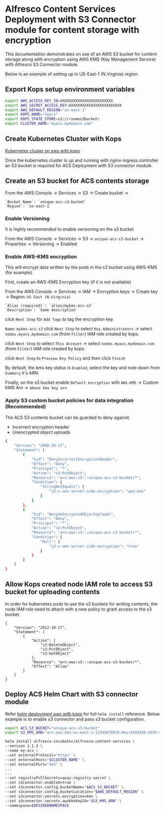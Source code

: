 # Alfresco Content Services Deployment with S3 Connector module for content storage with encryption

This documentation demonstrates on use of an AWS S3 bucket for content storage along with encryption using AWS KMS (Key Management Service) with Alfresco S3 Connector module.

Below is an example of setting up in US-East-1 (N.Virginia) region.

## Export Kops setup environment variables

```bash
export AWS_ACCESS_KEY_ID=XXXXXXXXXXXXXXXXXXXXXXXX
export AWS_SECRET_ACCESS_KEY=XXXXXXXXXXXXXXXXXXXXXXXX
export AWS_DEFAULT_REGION="us-east-1"
export KOPS_NAME="myacs"
export KOPS_STATE_STORE=s3://<somes3bucket>
export CLUSTER_NAME="myacs.mydomain.com"
```

## Create Kubernetes Cluster with Kops

[Kubernetes cluster on aws with kops](../helm-deployment-aws_kops.md#setting-up-kubernetes-cluster-on-aws-with-kops)

Once the kubernetes cluster is up and running with nginx-ingress controller an S3 bucket is required for ACS Deployment with S3 connector module.

## Create an S3 bucket for ACS contents storage

From the AWS Console -> Services -> S3 -> Create bucket -> 
```
`Bucket Name`: `unique-acs-s3-bucket`
`Region`: `us-east-1`
```

### Enable Versioning

It is highly recommended to enable versioning on the s3 bucket

From the AWS Console -> Services -> S3 -> `unique-acs-s3-bucket` -> Properties -> Versioning -> Enabled

### Enable AWS-KMS encryption

This will encrypt data written by the pods in the s3 bucket using AWS-KMS (for example).

First, create an AWS-KMS Encryption key (if it is not available)

From the AWS Console -> Services -> IAM -> Encryption keys -> Create key -> Region: `US East (N.Virginia)`
```
`Alias (required)`: `alias/mykms-acs-s3`
`Description`: `Some description`
```
click `Next Step` for `Add Tags` to tag the encryption key.

`Name`: `mykms-acs-s3`
click `Next Step` to select `Key Administrators` -> select `nodes.myacs.mydomain.com` (from `Filter`) IAM role created by kops.  

click `Next Step` to select `This Account` -> select `nodes.myacs.mydomain.com` (from `Filter`) IAM role created by kops.

click `Next Step` to `Preview Key Policy` and then click `Finish`

By default, the kms key status is `Enabled`, select the key and note down from `Summary` it's ARN.

Finally, on the s3 bucket enable `Default encryption` with `AWS-KMS` -> Custom KMS Arn -> `above kms key arn`


### Apply S3 custom bucket policies for data integration (Recommended)

The ACS S3 contents bucket can be guarded to deny against:
- Incorrect encryption header
- Unencrypted object uploads

```bash
{
    "Version": "2008-10-17",
    "Statement": [
        {
            "Sid": "DenyIncorrectEncryptionHeader",
            "Effect": "Deny",
            "Principal": "*",
            "Action": "s3:PutObject",
            "Resource": "arn:aws:s3:::unique-acs-s3-bucket/*",
            "Condition": {
                "StringNotEquals": {
                    "s3:x-amz-server-side-encryption": "aws:kms"
                }
            }
        },
        {
            "Sid": "DenyUnEncryptedObjectUploads",
            "Effect": "Deny",
            "Principal": "*",
            "Action": "s3:PutObject",
            "Resource": "arn:aws:s3:::unique-acs-s3-bucket/*",
            "Condition": {
                "Null": {
                    "s3:x-amz-server-side-encryption": "true"
                }
            }
        }
    ]
}
```

## Allow Kops created node IAM role to access S3 bucket for uploading contents

In order for kubernetes pods to use the s3 buckets for writing contents, the node IAM role need to attach with a new policy to grant access to the s3 bucket.

```
{
    "Version": "2012-10-17",
    "Statement": [
        {
            "Action": [
                "s3:DeleteObject",
                "s3:PutObject",
                "s3:GetObject"
            ],
            "Resource": "arn:aws:s3:::unique-acs-s3-bucket/*",
            "Effect": "Allow"
        }
    ]
}
```

## Deploy ACS Helm Chart with S3 connector module

Refer [helm deployment aws with kops](../helm-deployment-aws_kops.md#deploying-alfresco-content-services) for full `helm install` reference.  Below example is to enable s3 connector and pass s3 bucket configuration.

```bash
export ACS_S3_BUCKET="unique-acs-s3-bucket"
export S3_KMS_ARN="arn:aws:kms:us-east-1:12345678910:key/XXXXXXX-XXXX-XXXX-XXXX-XXXXXXXXXXXX"

helm install alfresco-incubator/alfresco-content-services \
--version 1.1.3 \
--name my-acs \
--set externalProtocol="https" \
--set externalHost="$CLUSTER_NAME" \
--set externalPort="443" \
...
...
--set registryPullSecrets=quay-registry-secret \
--set s3connector.enabled=true \
--set s3connector.config.bucketName="$ACS_S3_BUCKET" \
--set s3connector.config.bucketLocation="$AWS_DEFAULT_REGION" \
--set s3connector.secrets.encryption=kms \
--set s3connector.secrets.awsKmsKeyId="$S3_KMS_ARN" \
--namespace=$DESIREDNAMESPACE
```
